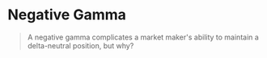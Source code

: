 Negative Gamma
====

> A negative gamma complicates a market maker's ability to maintain a delta-neutral position, but why?